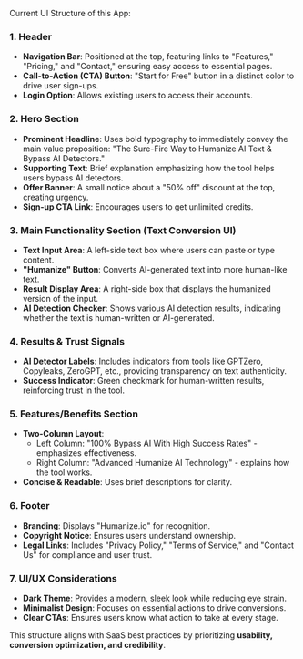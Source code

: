 Current UI Structure of this App:

### **1. Header**
- **Navigation Bar**: Positioned at the top, featuring links to "Features," "Pricing," and "Contact," ensuring easy access to essential pages.
- **Call-to-Action (CTA) Button**: "Start for Free" button in a distinct color to drive user sign-ups.
- **Login Option**: Allows existing users to access their accounts.

### **2. Hero Section**
- **Prominent Headline**: Uses bold typography to immediately convey the main value proposition: "The Sure-Fire Way to Humanize AI Text & Bypass AI Detectors."
- **Supporting Text**: Brief explanation emphasizing how the tool helps users bypass AI detectors.
- **Offer Banner**: A small notice about a "50% off" discount at the top, creating urgency.
- **Sign-up CTA Link**: Encourages users to get unlimited credits.

### **3. Main Functionality Section (Text Conversion UI)**
- **Text Input Area**: A left-side text box where users can paste or type content.
- **"Humanize" Button**: Converts AI-generated text into more human-like text.
- **Result Display Area**: A right-side box that displays the humanized version of the input.
- **AI Detection Checker**: Shows various AI detection results, indicating whether the text is human-written or AI-generated.

### **4. Results & Trust Signals**
- **AI Detector Labels**: Includes indicators from tools like GPTZero, Copyleaks, ZeroGPT, etc., providing transparency on text authenticity.
- **Success Indicator**: Green checkmark for human-written results, reinforcing trust in the tool.

### **5. Features/Benefits Section**
- **Two-Column Layout**: 
  - Left Column: "100% Bypass AI With High Success Rates" - emphasizes effectiveness.
  - Right Column: "Advanced Humanize AI Technology" - explains how the tool works.
- **Concise & Readable**: Uses brief descriptions for clarity.

### **6. Footer**
- **Branding**: Displays "Humanize.io" for recognition.
- **Copyright Notice**: Ensures users understand ownership.
- **Legal Links**: Includes "Privacy Policy," "Terms of Service," and "Contact Us" for compliance and user trust.

### **7. UI/UX Considerations**
- **Dark Theme**: Provides a modern, sleek look while reducing eye strain.
- **Minimalist Design**: Focuses on essential actions to drive conversions.
- **Clear CTAs**: Ensures users know what action to take at every stage.

This structure aligns with SaaS best practices by prioritizing **usability, conversion optimization, and credibility**.
